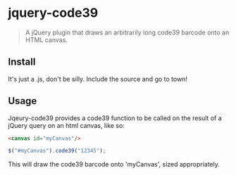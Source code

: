 jquery-code39
=============
>A jQuery plugin that draws an arbitrarily long code39 barcode onto an HTML canvas.

Install
-------
It's just a .js, don't be silly. Include the source and go to town!

Usage
-----
Jqeury-code39 provides a code39 function to be called on the result of a jQuery query on an html canvas, like so:

```HTML
<canvas id="myCanvas"/>
```
```Javascript
$("#myCanvas").code39("12345");
```
    
This will draw the code39 barcode onto 'myCanvas', sized appropriately.
